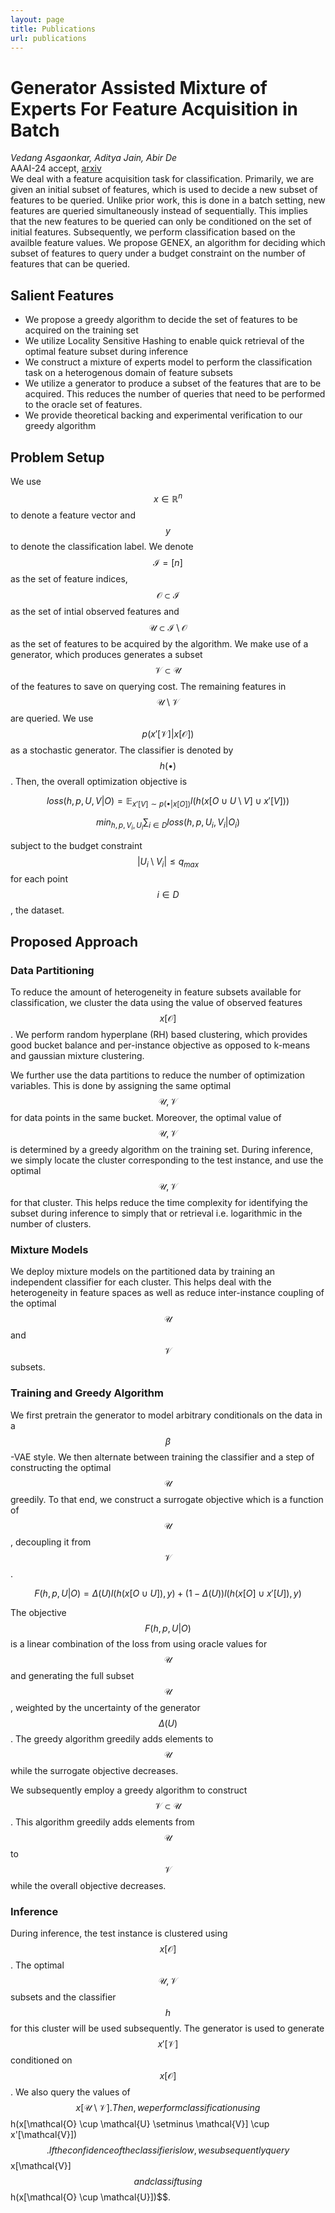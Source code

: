 ```yaml
---
layout: page
title: Publications
url: publications
---
```


<script src="https://cdn.mathjax.org/mathjax/latest/MathJax.js?config=TeX-AMS-MML_HTMLorMML" type="text/javascript"></script>

# Generator Assisted Mixture of Experts For Feature Acquisition in Batch
*Vedang Asgaonkar, Aditya Jain, Abir De*
<br>
AAAI-24 accept, [arxiv](https://arxiv.org/pdf/2312.12574.pdf)
<br>
We deal with a feature acquisition task for classification. Primarily, we are given an initial subset of features, which is used to decide a new subset of features to be queried. Unlike prior work, this is done in a batch setting, new features are queried simultaneously instead of sequentially. This implies that the new features to be queried can only be conditioned on the set of initial features. Subsequently, we perform classification based on the availble feature values. We propose GENEX, an algorithm for deciding which subset of features to query under a budget constraint on the number of features that can be queried.

## Salient Features
* We propose a greedy algorithm to decide the set of features to be acquired on the training set
* We utilize Locality Sensitive Hashing to enable quick retrieval of the optimal feature subset during inference
* We construct a mixture of experts model to perform the classification task on a heterogenous domain of feature subsets
* We utilize a generator to produce a subset of the features that are to be acquired. This reduces the number of queries that need to be performed to the oracle set of features.
* We provide theoretical backing and experimental verification to our greedy algorithm

## Problem Setup
We use $$x \in \mathbb{R}^n$$ to denote a feature vector and $$y$$ to denote the classification label. We denote $$\mathcal{I} = [n]$$ as the set of feature indices, $$\mathcal{O} \subset \mathcal{I}$$ as the set of intial observed features and $$\mathcal{U} \subset \mathcal{I} \setminus \mathcal{O}$$ as the set of features to be acquired by the algorithm. We make use of a generator, which produces generates a subset $$\mathcal{V} \subset \mathcal{U}$$ of the features to save on querying cost. The remaining features in $$\mathcal{U} \setminus \mathcal{V}$$ are queried. We use $$p(x'[\mathcal{V}]\vert x[\mathcal{O}])$$ as a stochastic generator. The classifier is denoted by $$h(\bullet)$$. Then, the overall optimization objective is

$$
    loss(h,p,U,V\vert O) = \mathbb{E}_{x'[V] \sim p(\bullet\vert x[O])} l(h(x[O \cup U \setminus V] \cup x'[V]))
$$

$$
    min_{h,p,V_i,U_i} \sum_{i \in D} loss(h,p,U_i,V_i\vert O_i)
$$

subject to the budget constraint $$\vert U_i \setminus V_i \vert \le q_{max}$$ for each point $$i \in D$$, the dataset.

## Proposed Approach
### Data Partitioning
To reduce the amount of heterogeneity in feature subsets available for classification, we cluster the data using the value of observed features $$x[\mathcal{O}]$$. We perform random hyperplane (RH) based clustering, which provides good bucket balance and per-instance objective as opposed to k-means and gaussian mixture clustering. 

We further use the data partitions to reduce the number of optimization variables. This is done by assigning the same optimal $$\mathcal{U}, \mathcal{V}$$ for data points in the same bucket. Moreover, the optimal value of $$\mathcal{U}, \mathcal{V}$$ is determined by a greedy algorithm on the training set. During inference, we simply locate the cluster corresponding to the test instance, and use the optimal $$\mathcal{U}, \mathcal{V}$$ for that cluster. This helps reduce the time complexity for identifying the subset during inference to simply that or retrieval i.e. logarithmic in the number of clusters.

### Mixture Models
We deploy mixture models on the partitioned data by training an independent classifier for each cluster. This helps deal with the heterogeneity in feature spaces as well as reduce inter-instance coupling of the optimal $$\mathcal{U}$$ and $$\mathcal{V}$$ subsets.

### Training and Greedy Algorithm
We first pretrain the generator to model arbitrary conditionals on the data in a $$\beta$$-VAE style. We then alternate between training the classifier and a step of constructing the optimal $$\mathcal{U}$$ greedily. To that end, we construct a surrogate objective which is a function of $$\mathcal{U}$$, decoupling it from $$\mathcal{V}$$.

$$
F(h,p,U\vert O) = \Delta(U) l(h(x[O \cup U]), y) + (1-\Delta(U)) l(h(x[O] \cup x'[U]), y)
$$

The objective $$F(h,p,U\vert O)$$ is a linear combination of the loss from using oracle values for $$\mathcal{U}$$ and generating the full subset $$\mathcal{U}$$, weighted by the uncertainty of the generator $$\Delta(U)$$. The greedy algorithm greedily adds elements to $$\mathcal{U}$$ while the surrogate objective decreases.

We subsequently employ a greedy algorithm to construct $$\mathcal{V} \subset \mathcal{U}$$. This algorithm greedily adds elements from $$\mathcal{U}$$ to $$\mathcal{V}$$ while the overall objective decreases.

### Inference
During inference, the test instance is clustered using $$x[\mathcal{O}]$$. The optimal $$\mathcal{U}, \mathcal{V}$$ subsets and the classifier $$h$$ for this cluster will be used subsequently. The generator is used to generate $$x'[\mathcal{V}]$$ conditioned on $$x[\mathcal{O}]$$. We also query the values of $$x[\mathcal{U} \setminus \mathcal{V}]. Then, we perform classification using $$h(x[\mathcal{O} \cup \mathcal{U} \setminus \mathcal{V}] \cup x'[\mathcal{V}])$$. If the confidence of the classifier is low, we subsequently query $$x[\mathcal{V}]$$ and classift using $$h(x[\mathcal{O} \cup \mathcal{U}])$$.